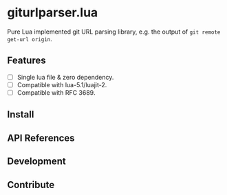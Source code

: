 # giturlparser.lua

Pure Lua implemented git URL parsing library, e.g. the output of `git remote get-url origin`.

## Features

* [ ] Single lua file & zero dependency.
* [ ] Compatible with lua-5.1/luajit-2.
* [ ] Compatible with RFC 3689.

## Install

## API References

## Development

## Contribute

